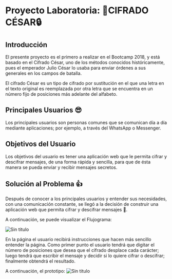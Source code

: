 # Proyecto Laboratoria: 🔑CIFRADO CÉSAR🔒

## Introducción

El presente proyecto es el primero a realizar en el Bootcamp 2018, y está basado 
en el Cifrado César, uno de los métodos conocidos históricamente, pues el emperador 
Julio César lo usaba para enviar órdenes a sus generales en los campos de batalla.

El cifrado César es un tipo de cifrado por sustitución en el que una letra en el 
texto original es reemplazada por otra letra que se encuentra en un número fijo 
de posiciones más adelante del alfabeto.

## Principales Usuarios 😎

Los principales usuarios son personas comunes que se comunican día a día mediante 
aplicaciones; por ejemplo, a través del WhatsApp o Messenger.

## Objetivos del Usuario

Los objetivos del usuario es tener una aplicación web que le permita cifrar y 
descifrar mensajes, de una forma rápida y sencilla, para que de ésta manera se 
pueda enviar y recibir mensajes secretos.

## Solución al Problema 👍

Después de conocer a los principales usuarios y entender sus necesidades, con 
una comunicación constante, se llegó a la decisión de construir una aplicación 
web que permita cifrar y descifrar mensajes 💌.

A continuación, se puede visualizar el Flujograma:

![Sin titulo](http://subirimagen.me/uploads/20180530210626.jpg)

En la página el usuario recibirá instrucciones que hacen más sencillo entender
la página. Como primer punto el usuario tendrá que digitar el número de 
posiciones que desea que el cifrado desplace cada carácter; luego tendrá que 
escribir el mensaje y decidir si lo quiere cifrar o descifrar; finalmente 
obtendrá el resultado.

A continuación, el prototipo:
![Sin titulo](http://subirimagen.me/uploads/20180530212347.jpg)
